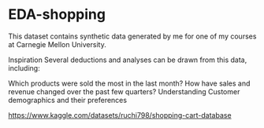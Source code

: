 # EDA-shopping

This dataset contains synthetic data generated by me for one of my courses at Carnegie Mellon University.

Inspiration
Several deductions and analyses can be drawn from this data, including:

Which products were sold the most in the last month?
How have sales and revenue changed over the past few quarters?
Understanding Customer demographics and their preferences

https://www.kaggle.com/datasets/ruchi798/shopping-cart-database
